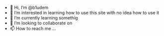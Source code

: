 - 👋 Hi, I’m @b1udem
- 👀 I’m interested in learning how to use this site with no idea how to use it
- 🌱 I’m currently learning somethig
- 💞️ I’m looking to collaborate on 
- 📫 How to reach me ...

<!---
b1udem/b1udem is a ✨ special ✨ repository because its `README.md` (this file) appears on your GitHub profile.
You can click the Preview link to take a look at your changes.
--->
